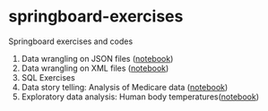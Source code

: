 # springboard-exercises
Springboard exercises and codes

1. Data wrangling on JSON files ([notebook](https://github.com/bhimmetoglu/springboard-exercises/blob/master/data_wrangling_JSON/sliderule_dsi_json_exercise.ipynb))
2. Data wrangling on XML files ([notebook](https://github.com/bhimmetoglu/springboard-exercises/blob/master/data_wrangling_XML/sliderule_dsi_xml_exercise.ipynb))
3. SQL Exercises
4. Data story telling: Analysis of Medicare data ([notebook](https://github.com/bhimmetoglu/springboard-exercises/blob/master/data_story_telling/Medicare%20Data%20Exploration.ipynb))
5. Exploratory data analysis: Human body temperatures([notebook](https://github.com/bhimmetoglu/springboard-exercises/blob/master/exploratory_data_analysis/human_temp/sliderule_dsi_inferential_statistics_exercise_1.ipynb))
